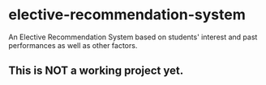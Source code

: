 # elective-recommendation-system

An Elective Recommendation System based on students' interest and past performances as well as other factors. 


## This is NOT a working project yet.
